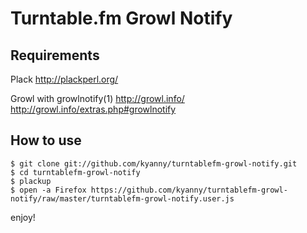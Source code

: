 # Turntable.fm Growl Notify #

## Requirements ##

Plack http://plackperl.org/

Growl with growlnotify(1) http://growl.info/ http://growl.info/extras.php#growlnotify

## How to use ##

    $ git clone git://github.com/kyanny/turntablefm-growl-notify.git
    $ cd turntablefm-growl-notify
    $ plackup
    $ open -a Firefox https://github.com/kyanny/turntablefm-growl-notify/raw/master/turntablefm-growl-notify.user.js

enjoy!